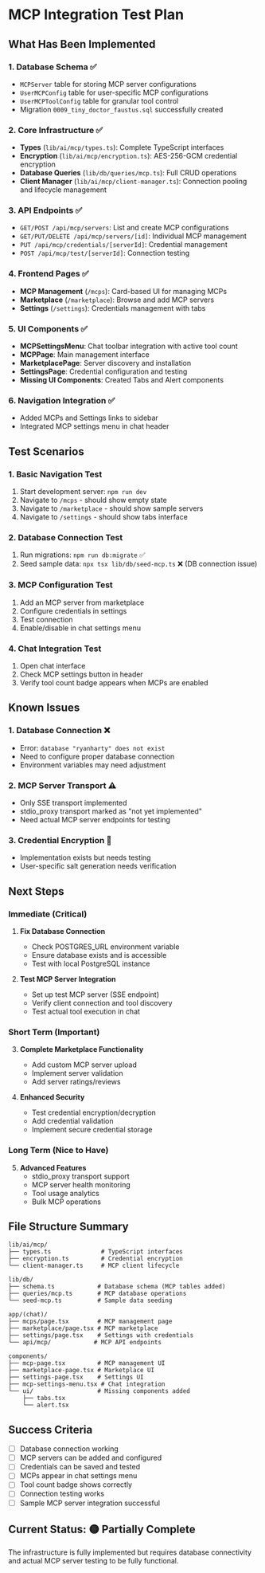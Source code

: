 # MCP Integration Test Plan

## What Has Been Implemented

### 1. Database Schema ✅
- `MCPServer` table for storing MCP server configurations
- `UserMCPConfig` table for user-specific MCP configurations
- `UserMCPToolConfig` table for granular tool control
- Migration `0009_tiny_doctor_faustus.sql` successfully created

### 2. Core Infrastructure ✅
- **Types** (`lib/ai/mcp/types.ts`): Complete TypeScript interfaces
- **Encryption** (`lib/ai/mcp/encryption.ts`): AES-256-GCM credential encryption
- **Database Queries** (`lib/db/queries/mcp.ts`): Full CRUD operations
- **Client Manager** (`lib/ai/mcp/client-manager.ts`): Connection pooling and lifecycle management

### 3. API Endpoints ✅
- `GET/POST /api/mcp/servers`: List and create MCP configurations
- `GET/PUT/DELETE /api/mcp/servers/[id]`: Individual MCP management
- `PUT /api/mcp/credentials/[serverId]`: Credential management
- `POST /api/mcp/test/[serverId]`: Connection testing

### 4. Frontend Pages ✅
- **MCP Management** (`/mcps`): Card-based UI for managing MCPs
- **Marketplace** (`/marketplace`): Browse and add MCP servers
- **Settings** (`/settings`): Credentials management with tabs

### 5. UI Components ✅
- **MCPSettingsMenu**: Chat toolbar integration with active tool count
- **MCPPage**: Main management interface
- **MarketplacePage**: Server discovery and installation
- **SettingsPage**: Credential configuration and testing
- **Missing UI Components**: Created Tabs and Alert components

### 6. Navigation Integration ✅
- Added MCPs and Settings links to sidebar
- Integrated MCP settings menu in chat header

## Test Scenarios

### 1. Basic Navigation Test
1. Start development server: `npm run dev`
2. Navigate to `/mcps` - should show empty state
3. Navigate to `/marketplace` - should show sample servers
4. Navigate to `/settings` - should show tabs interface

### 2. Database Connection Test
1. Run migrations: `npm run db:migrate` ✅
2. Seed sample data: `npx tsx lib/db/seed-mcp.ts` ❌ (DB connection issue)

### 3. MCP Configuration Test
1. Add an MCP server from marketplace
2. Configure credentials in settings
3. Test connection
4. Enable/disable in chat settings menu

### 4. Chat Integration Test
1. Open chat interface
2. Check MCP settings button in header
3. Verify tool count badge appears when MCPs are enabled

## Known Issues

### 1. Database Connection ❌
- Error: `database "ryanharty" does not exist`
- Need to configure proper database connection
- Environment variables may need adjustment

### 2. MCP Server Transport ⚠️
- Only SSE transport implemented
- stdio_proxy transport marked as "not yet implemented"
- Need actual MCP server endpoints for testing

### 3. Credential Encryption 🔄
- Implementation exists but needs testing
- User-specific salt generation needs verification

## Next Steps

### Immediate (Critical)
1. **Fix Database Connection**
   - Check POSTGRES_URL environment variable
   - Ensure database exists and is accessible
   - Test with local PostgreSQL instance

2. **Test MCP Server Integration**
   - Set up test MCP server (SSE endpoint)
   - Verify client connection and tool discovery
   - Test actual tool execution in chat

### Short Term (Important)
3. **Complete Marketplace Functionality**
   - Add custom MCP server upload
   - Implement server validation
   - Add server ratings/reviews

4. **Enhanced Security**
   - Test credential encryption/decryption
   - Add credential validation
   - Implement secure credential storage

### Long Term (Nice to Have)
5. **Advanced Features**
   - stdio_proxy transport support
   - MCP server health monitoring
   - Tool usage analytics
   - Bulk MCP operations

## File Structure Summary

```
lib/ai/mcp/
├── types.ts              # TypeScript interfaces
├── encryption.ts         # Credential encryption
└── client-manager.ts     # MCP client lifecycle

lib/db/
├── schema.ts            # Database schema (MCP tables added)
├── queries/mcp.ts       # MCP database operations
└── seed-mcp.ts          # Sample data seeding

app/(chat)/
├── mcps/page.tsx        # MCP management page
├── marketplace/page.tsx # MCP marketplace
├── settings/page.tsx    # Settings with credentials
└── api/mcp/            # MCP API endpoints

components/
├── mcp-page.tsx         # MCP management UI
├── marketplace-page.tsx # Marketplace UI
├── settings-page.tsx    # Settings UI
├── mcp-settings-menu.tsx # Chat integration
└── ui/                  # Missing components added
    ├── tabs.tsx
    └── alert.tsx
```

## Success Criteria

- [ ] Database connection working
- [ ] MCP servers can be added and configured
- [ ] Credentials can be saved and tested
- [ ] MCPs appear in chat settings menu
- [ ] Tool count badge shows correctly
- [ ] Connection testing works
- [ ] Sample MCP server integration successful

## Current Status: 🟡 Partially Complete

The infrastructure is fully implemented but requires database connectivity and actual MCP server testing to be fully functional. 